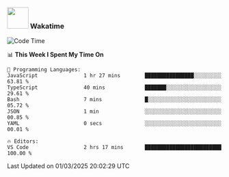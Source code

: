 ### <img src="https://media.giphy.com/media/VgCDAzcKvsR6OM0uWg/giphy.gif" width="50"> Wakatime

  <!--START_SECTION:waka-->
![Code Time](http://img.shields.io/badge/Code%20Time-1%2C505%20hrs%2020%20mins-blue)

📊 **This Week I Spent My Time On** 

```text
💬 Programming Languages: 
JavaScript               1 hr 27 mins        ████████████████░░░░░░░░░   63.81 % 
TypeScript               40 mins             ███████░░░░░░░░░░░░░░░░░░   29.61 % 
Bash                     7 mins              █░░░░░░░░░░░░░░░░░░░░░░░░   05.72 % 
JSON                     1 min               ░░░░░░░░░░░░░░░░░░░░░░░░░   00.85 % 
YAML                     0 secs              ░░░░░░░░░░░░░░░░░░░░░░░░░   00.01 % 

🔥 Editors: 
VS Code                  2 hrs 17 mins       █████████████████████████   100.00 % 
```


 Last Updated on 01/03/2025 20:02:29 UTC
<!--END_SECTION:waka-->
